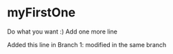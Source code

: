 myFirstOne
==========

Do what you want :)
Add one more line


Added this line in Branch 1: modified in the same branch
